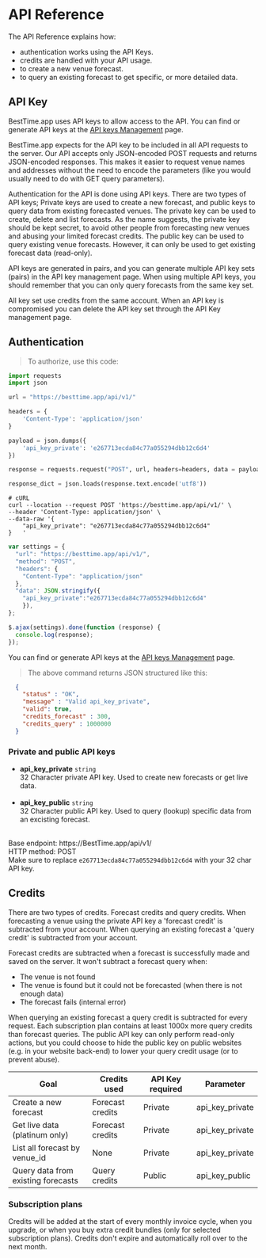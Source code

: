 
# API Reference

The API Reference explains how:

- authentication works using the API Keys.
- credits are handled with your API usage.
- to create a new venue forecast.
- to query an existing forecast to get specific, or more detailed data.

## API Key

BestTime.app uses API keys to allow access to the API. You can find or generate API keys at the [API keys Management](http://besttime.app/api/v1/api_keys_list) page.

BestTime.app expects for the API key to be included in all API requests to the server. 
Our API accepts only JSON-encoded POST requests and returns JSON-encoded responses.
This makes it easier to request venue names and addresses without the need to encode the parameters (like you would usually need to do with GET query parameters).

Authentication for the API is done using API keys.
There are two types of API keys; Private keys are used to create a new forecast, and public keys to query data from existing forecasted venues. The private key can be used to create, delete and list forecasts. As the name suggests, the private key should be kept secret, to avoid other people from forecasting new venues and abusing your limited forecast credits. The public key can be used to query existing venue forecasts. However, it can only be used to get existing forecast data (read-only). 

API keys are generated in pairs, and you can generate multiple API key sets (pairs) in the API key management page. When using multiple API keys, you should remember that you can only query forecasts from the same key set. 

All key set use credits from the same account. When an API key is compromised you can delete the API key set through the API Key management page.

## Authentication

> To authorize, use this code:


```python
import requests
import json

url = "https://besttime.app/api/v1/"

headers = {
    'Content-Type': 'application/json'
}

payload = json.dumps({
    'api_key_private': 'e267713ecda84c77a055294dbb12c6d4'
})

response = requests.request("POST", url, headers=headers, data = payload)

response_dict = json.loads(response.text.encode('utf8'))
```

```shell
# cURL
curl --location --request POST 'https://besttime.app/api/v1/' \
--header 'Content-Type: application/json' \
--data-raw '{
	"api_key_private": "e267713ecda84c77a055294dbb12c6d4"
}	'
```

```javascript
var settings = {
  "url": "https://besttime.app/api/v1/",
  "method": "POST",
  "headers": {
    "Content-Type": "application/json"
  },
  "data": JSON.stringify({
    "api_key_private":"e267713ecda84c77a055294dbb12c6d4"
    }),
};

$.ajax(settings).done(function (response) {
  console.log(response);
});
```

You can find or generate API keys at the [API keys Management](http://besttime.app/api/v1/api_keys_list) page.

> The above command returns JSON structured like this:

```json
  {
    "status" : "OK",
    "message" : "Valid api_key_private",
    "valid": true,
    "credits_forecast" : 300,
    "credits_query" : 1000000
  }
```

### Private and public API keys

- **api_key_private** `string`  
 32 Character private API key. Used to create new forecasts or get live data.  
 &nbsp; 
- **api_key_public** `string`  
 32 Character public API key. Used to query (lookup) specific data from an excisting forecast.  
 &nbsp;  

<aside class="notice">
Base endpoint: https://BestTime.app/api/v1/
</aside>

<aside class="notice">
HTTP method: POST
</aside>


<aside class="notice">
Make sure to replace <code>e267713ecda84c77a055294dbb12c6d4</code> with your 32 char API key.
</aside>


## Credits

There are two types of credits. Forecast credits and query credits. 
When forecasting a venue using the private API key a 'forecast credit' is subtracted from your account. When querying an existing forecast a 'query credit' is subtracted from your account. 

Forecast credits are subtracted when a forecast is successfully made and saved on the server. It won't subtract a forecast query when:

* The venue is not found
* The venue is found but it could not be forecasted (when there is not enough data)
* The forecast fails (internal error)

When querying an existing forecast a query credit is subtracted for every request. Each subscription plan contains at least 1000x more query credits than forecast queries. The public API key can only perform read-only actions, but you could choose to hide the public key on public websites (e.g. in your website back-end) to lower your query credit usage (or to prevent abuse).

| Goal                               | Credits used     | API Key required | Parameter       |
|------------------------------------|------------------|------------------|-----------------|
| Create a new forecast              | Forecast credits | Private          | api_key_private |
| Get live data (platinum only)     | Forecast credits | Private          | api_key_private |
| List all forecast by venue_id   | None             | Private          | api_key_private |
| Query data from existing forecasts | Query credits    | Public           | api_key_public  |

### Subscription plans
Credits will be added at the start of every monthly invoice cycle, when you upgrade, or when you buy extra credit bundles (only for selected subscription plans). Credits don't expire and automatically roll over to the next month.
